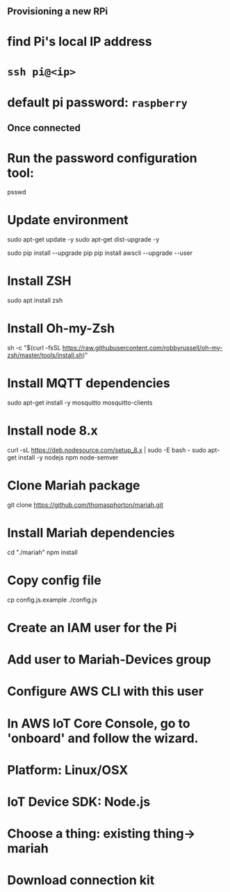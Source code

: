 ## Provisioning a new RPi

# find Pi's local IP address
# `ssh pi@<ip>`
# default pi password: `raspberry`

## Once connected
# Run the password configuration tool:
psswd

# Update environment
sudo apt-get update -y
sudo apt-get dist-upgrade -y

sudo pip install --upgrade pip
pip install awscli --upgrade --user

# Install ZSH
sudo apt install zsh

# Install Oh-my-Zsh
sh -c "$(curl -fsSL https://raw.githubusercontent.com/robbyrussell/oh-my-zsh/master/tools/install.sh)"

# Install MQTT dependencies
sudo apt-get install -y mosquitto mosquitto-clients

# Install node 8.x
curl -sL https://deb.nodesource.com/setup_8.x | sudo -E bash -
sudo apt-get install -y nodejs npm node-semver

# Clone Mariah package
git clone https://github.com/thomasphorton/mariah.git

# Install Mariah dependencies
cd "./mariah"
npm install

# Copy config file
cp config.js.example ./config.js

# Create an IAM user for the Pi
# Add user to Mariah-Devices group
# Configure AWS CLI with this user

# In AWS IoT Core Console, go to 'onboard' and follow the wizard.
# Platform: Linux/OSX
# IoT Device SDK: Node.js

# Choose a thing: existing thing-> mariah
# Download connection kit
